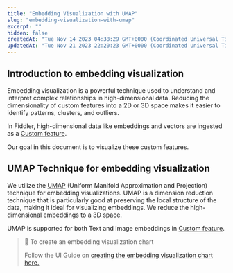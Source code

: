 ```yaml
---
title: "Embedding Visualization with UMAP"
slug: "embedding-visualization-with-umap"
excerpt: ""
hidden: false
createdAt: "Tue Nov 14 2023 04:38:29 GMT+0000 (Coordinated Universal Time)"
updatedAt: "Tue Nov 21 2023 22:20:23 GMT+0000 (Coordinated Universal Time)"
---
```

## Introduction to embedding visualization

Embedding visualization is a powerful technique used to understand and interpret complex relationships in high-dimensional data. Reducing the dimensionality of custom features into a 2D or 3D space makes it easier to identify patterns, clusters, and outliers.

In Fiddler, high-dimensional data like embeddings and vectors are ingested as a [Custom feature](ref:fdlcustomfeaturetype).

Our goal in this document is to visualize these custom features.

## UMAP Technique for embedding visualization

We utilize the [UMAP](https://umap-learn.readthedocs.io/en/latest/) (Uniform Manifold Approximation and Projection) technique for embedding visualizations. UMAP is a dimension reduction technique that is particularly good at preserving the local structure of the data, making it ideal for visualizing embeddings. We reduce the high-dimensional embeddings to a 3D space.

UMAP is supported for both Text and Image embeddings in [Custom feature](ref:fdlcustomfeaturetype).

> 📘 To create an embedding visualization chart
> 
> Follow the UI Guide on [creating the embedding visualization chart here.](doc:embedding-visualization-chart-creation)